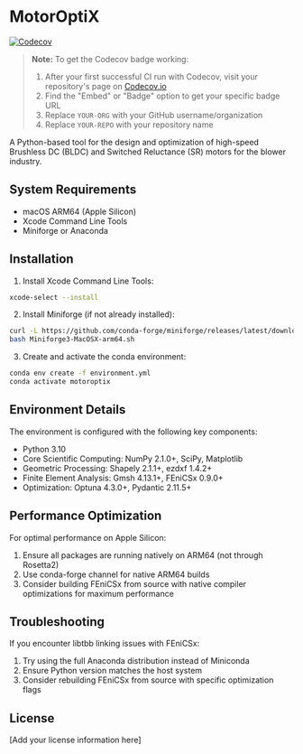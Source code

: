 # MotorOptiX

[![Codecov](https://codecov.io/gh/YOUR-ORG/YOUR-REPO/branch/main/graph/badge.svg)](https://codecov.io/gh/YOUR-ORG/YOUR-REPO)

> **Note:** To get the Codecov badge working:
> 1. After your first successful CI run with Codecov, visit your repository's page on [Codecov.io](https://codecov.io)
> 2. Find the "Embed" or "Badge" option to get your specific badge URL
> 3. Replace `YOUR-ORG` with your GitHub username/organization
> 4. Replace `YOUR-REPO` with your repository name

A Python-based tool for the design and optimization of high-speed Brushless DC (BLDC) and Switched Reluctance (SR) motors for the blower industry.

## System Requirements

- macOS ARM64 (Apple Silicon)
- Xcode Command Line Tools
- Miniforge or Anaconda

## Installation

1. Install Xcode Command Line Tools:
```bash
xcode-select --install
```

2. Install Miniforge (if not already installed):
```bash
curl -L https://github.com/conda-forge/miniforge/releases/latest/download/Miniforge3-MacOSX-arm64.sh -o Miniforge3-MacOSX-arm64.sh
bash Miniforge3-MacOSX-arm64.sh
```

3. Create and activate the conda environment:
```bash
conda env create -f environment.yml
conda activate motoroptix
```

## Environment Details

The environment is configured with the following key components:

- Python 3.10
- Core Scientific Computing: NumPy 2.1.0+, SciPy, Matplotlib
- Geometric Processing: Shapely 2.1.1+, ezdxf 1.4.2+
- Finite Element Analysis: Gmsh 4.13.1+, FEniCSx 0.9.0+
- Optimization: Optuna 4.3.0+, Pydantic 2.11.5+

## Performance Optimization

For optimal performance on Apple Silicon:

1. Ensure all packages are running natively on ARM64 (not through Rosetta2)
2. Use conda-forge channel for native ARM64 builds
3. Consider building FEniCSx from source with native compiler optimizations for maximum performance

## Troubleshooting

If you encounter libtbb linking issues with FEniCSx:

1. Try using the full Anaconda distribution instead of Miniconda
2. Ensure Python version matches the host system
3. Consider rebuilding FEniCSx from source with specific optimization flags

## License

[Add your license information here] 